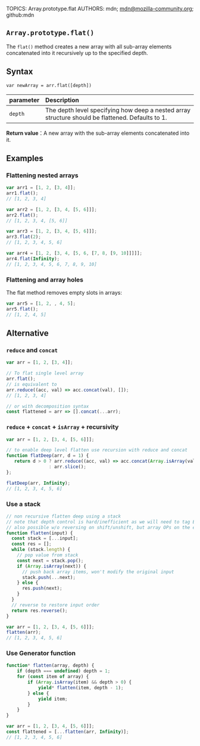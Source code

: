 TOPICS: Array.prototype.flat
AUTHORS: mdn; mdn@mozilla-community.org; github:mdn

## `Array.prototype.flat()`

The `flat()` method creates a new array with all sub-array elements concatenated into it recursively
up to the specified depth.

## Syntax

```html
var newArray = arr.flat([depth])
```

| parameter | Description |
| :-- | :-- |
| `depth` | The depth level specifying how deep a nested array structure should be flattened. Defaults to 1. |

**Return value**：A new array with the sub-array elements concatenated into it.

## Examples

### Flattening nested arrays

```javascript
var arr1 = [1, 2, [3, 4]];
arr1.flat();
// [1, 2, 3, 4]

var arr2 = [1, 2, [3, 4, [5, 6]]];
arr2.flat();
// [1, 2, 3, 4, [5, 6]]

var arr3 = [1, 2, [3, 4, [5, 6]]];
arr3.flat(2);
// [1, 2, 3, 4, 5, 6]

var arr4 = [1, 2, [3, 4, [5, 6, [7, 8, [9, 10]]]]];
arr4.flat(Infinity);
// [1, 2, 3, 4, 5, 6, 7, 8, 9, 10]
```

### Flattening and array holes

The flat method removes empty slots in arrays:

```javascript
var arr5 = [1, 2, , 4, 5];
arr5.flat();
// [1, 2, 4, 5]
```

## Alternative

### `reduce` and `concat`

```javascript
var arr = [1, 2, [3, 4]];

// To flat single level array
arr.flat();
// is equivalent to
arr.reduce((acc, val) => acc.concat(val), []);
// [1, 2, 3, 4]

// or with decomposition syntax
const flattened = arr => [].concat(...arr);
```

### `reduce` + `concat` + `isArray` + recursivity

```javascript
var arr = [1, 2, [3, 4, [5, 6]]];

// to enable deep level flatten use recursion with reduce and concat
function flatDeep(arr, d = 1) {
   return d > 0 ? arr.reduce((acc, val) => acc.concat(Array.isArray(val) ? flatDeep(val, d - 1) : val), [])
                : arr.slice();
};

flatDeep(arr, Infinity);
// [1, 2, 3, 4, 5, 6]
```

### Use a stack

```javascript
// non recursive flatten deep using a stack
// note that depth control is hard/inefficient as we will need to tag EACH value with its own depth
// also possible w/o reversing on shift/unshift, but array OPs on the end tends to be faster
function flatten(input) {
  const stack = [...input];
  const res = [];
  while (stack.length) {
    // pop value from stack
    const next = stack.pop();
    if (Array.isArray(next)) {
      // push back array items, won't modify the original input
      stack.push(...next);
    } else {
      res.push(next);
    }
  }
  // reverse to restore input order
  return res.reverse();
}

var arr = [1, 2, [3, 4, [5, 6]]];
flatten(arr);
// [1, 2, 3, 4, 5, 6]
```

### Use Generator function

```javascript
function* flatten(array, depth) {
    if (depth === undefined) depth = 1;
    for (const item of array) {
        if (Array.isArray(item) && depth > 0) {
            yield* flatten(item, depth - 1);
        } else {
            yield item;
        }
    }
}

var arr = [1, 2, [3, 4, [5, 6]]];
const flattened = [...flatten(arr, Infinity)];
// [1, 2, 3, 4, 5, 6]
```
